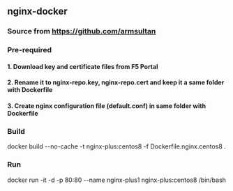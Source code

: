 ## nginx-docker
### Source from https://github.com/armsultan
### Pre-required
#### 1. Download key and certificate files from F5 Portal
#### 2. Rename it to nginx-repo.key, nginx-repo.cert and keep it a same folder with Dockerfile
#### 3. Create nginx configuration file (default.conf) in same folder with Dockerfile
### Build
docker build --no-cache -t nginx-plus:centos8 -f Dockerfile.nginx.centos8 .

### Run
docker run -it -d -p 80:80 --name nginx-plus1 nginx-plus:centos8 /bin/bash


